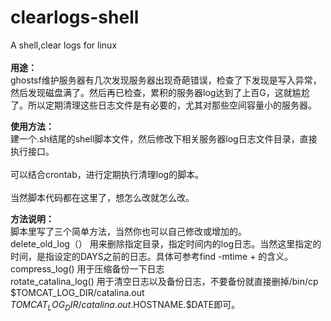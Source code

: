 # clearlogs-shell
A shell,clear logs for linux
<br> <br> 
**用途：**<br> 
ghostsf维护服务器有几次发现服务器出现奇葩错误，检查了下发现是写入异常，然后发现磁盘满了。然后再已检查，累积的服务器log达到了上百G，这就尴尬了。所以定期清理这些日志文件是有必要的，尤其对那些空间容量小的服务器。

**使用方法：**<br> 
建一个.sh结尾的shell脚本文件，然后修改下相关服务器log日志文件目录，直接执行接口。<br>  
可以结合crontab，进行定期执行清理log的脚本。<br>  
当然脚本代码都在这里了，想怎么改就怎么改。<br>  

**方法说明：**<br> 
脚本里写了三个简单方法，当然你也可以自己修改或增加的。<br> 
delete_old_log（） 用来删除指定目录，指定时间内的log日志。当然这里指定的时间，是指设定的DAYS之前的日志。具体可参考find -mtime + 的含义。<br> 
compress_log() 用于压缩备份一下日志<br> 
rotate_catalina_log() 用于清空日志以及备份日志，不要备份就直接删掉/bin/cp $TOMCAT_LOG_DIR/catalina.out<br>  $TOMCAT_LOG_DIR/catalina.out.$HOSTNAME.$DATE即可。<br> 
